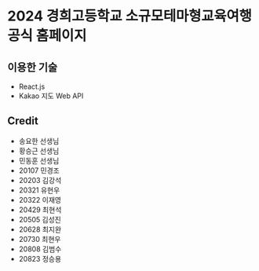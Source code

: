 # 2024 경희고등학교 소규모테마형교육여행 공식 홈페이지
## 이용한 기술
- React.js
- Kakao 지도 Web API

## Credit
- 송요한 선생님
- 황승근 선생님
- 민동훈 선생님
- 20107 민경조
- 20203 김강석
- 20321 유현우
- 20322 이재영
- 20429 최현석
- 20505 김성진
- 20628 최지완
- 20730 최현우
- 20808 김범수
- 20823 정승용
